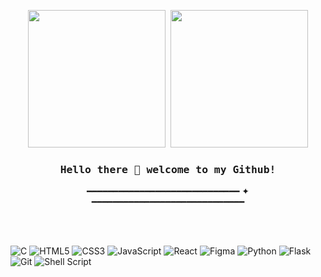 
<!--
**incalescence/incalescence** is a ✨ _special_ ✨ repository because its `README.md` (this file) appears on your GitHub profile.

Here are some ideas to get you started:

- 🔭 I’m currently working on ...
- 🌱 I’m currently learning ...
- 👯 I’m looking to collaborate on ...
- 🤔 I’m looking for help with ...
- 💬 Ask me about ...
- 📫 How to reach me: ...
- 😄 Pronouns: ...
- ⚡ Fun fact: ...
[![Typing SVG](https://readme-typing-svg.herokuapp.com?font=Space+Mono&duration=6000&color=B6977D&center=true&vCenter=true&lines=Hello+there+welcome+to+my+Github!+)](https://git.io/typing-svg)
-->

<p float="left" align="center">
<kbd>
<img src="https://user-images.githubusercontent.com/81507755/177553304-3b9af123-ce79-47ed-89c3-757e26262e49.gif" height="220">
</kbd>
<kbd>
<img src="https://user-images.githubusercontent.com/81507755/177552323-45421620-cafc-4509-ae6b-3625a0d018bd.gif" height="220">
</kbd>
</p>

<h3 align="center"><samp> Hello there 🎀 welcome to my Github! </samp></h3>
<p align="center"> ━━━━━━━━━━━━━━━━━━━━━━━━━━━━━ ✦ ━━━━━━━━━━━━━━━━━━━━━━━━━━━━━ </p>
<br></br>

![C](https://img.shields.io/badge/c-%2300599C.svg?style=for-the-badge&logo=c&logoColor=white)
![HTML5](https://img.shields.io/badge/html5-%23E34F26.svg?style=for-the-badge&logo=html5&logoColor=white)
![CSS3](https://img.shields.io/badge/css3-%231572B6.svg?style=for-the-badge&logo=css3&logoColor=white)
![JavaScript](https://img.shields.io/badge/javascript-%23323330.svg?style=for-the-badge&logo=javascript&logoColor=%23F7DF1E)
![React](https://img.shields.io/badge/react-%2320232a.svg?style=for-the-badge&logo=react&logoColor=%2361DAFB)
![Figma](https://img.shields.io/badge/figma-%23F24E1E.svg?style=for-the-badge&logo=figma&logoColor=white)
![Python](https://img.shields.io/badge/python-3670A0?style=for-the-badge&logo=python&logoColor=ffdd54)
![Flask](https://img.shields.io/badge/flask-%23000.svg?style=for-the-badge&logo=flask&logoColor=white)
![Git](https://img.shields.io/badge/git-%23F05033.svg?style=for-the-badge&logo=git&logoColor=white)
![Shell Script](https://img.shields.io/badge/shell_script-%23121011.svg?style=for-the-badge&logo=gnu-bash&logoColor=white)




